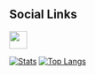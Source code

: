 ## Social Links
[<img src="https://www.vectorlogo.zone/logos/telegram/telegram-tile.svg" width="32">](http://t.me/maluueu)

[![Stats](https://github-readme-stats.vercel.app/api?username=maluueu&show_icons=true&theme=radical)](https://github.com/maluueu)
[![Top Langs](https://github-readme-stats.vercel.app/api/top-langs/?username=maluueu&layout=compact&theme=radical)](https://github.com/maluueu)
